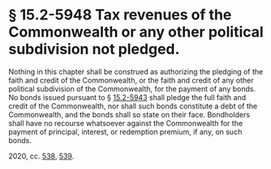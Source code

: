 # § 15.2-5948 Tax revenues of the Commonwealth or any other political subdivision not pledged.

<p>Nothing in this chapter shall be construed as authorizing the pledging of the faith and credit of the Commonwealth, or the faith and credit of any other political subdivision of the Commonwealth, for the payment of any bonds. No bonds issued pursuant to § <a href='/vacode/15.2-5943/'>15.2-5943</a> shall pledge the full faith and credit of the Commonwealth, nor shall such bonds constitute a debt of the Commonwealth, and the bonds shall so state on their face. Bondholders shall have no recourse whatsoever against the Commonwealth for the payment of principal, interest, or redemption premium, if any, on such bonds.</p><p>2020, cc. <a href='http://lis.virginia.gov/cgi-bin/legp604.exe?201+ful+CHAP0538'>538</a>, <a href='http://lis.virginia.gov/cgi-bin/legp604.exe?201+ful+CHAP0539'>539</a>.</p>